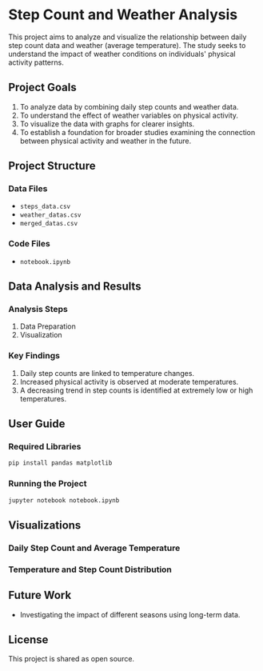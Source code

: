 
# Step Count and Weather Analysis

This project aims to analyze and visualize the relationship between daily step count data and weather (average temperature). The study seeks to understand the impact of weather conditions on individuals' physical activity patterns.

## Project Goals

1. To analyze data by combining daily step counts and weather data.
2. To understand the effect of weather variables on physical activity.
3. To visualize the data with graphs for clearer insights.
4. To establish a foundation for broader studies examining the connection between physical activity and weather in the future.

## Project Structure

### Data Files

- `steps_data.csv`
- `weather_datas.csv`
- `merged_datas.csv`

### Code Files

- `notebook.ipynb`

## Data Analysis and Results

### Analysis Steps

1. Data Preparation
2. Visualization

### Key Findings

1. Daily step counts are linked to temperature changes.
2. Increased physical activity is observed at moderate temperatures.
3. A decreasing trend in step counts is identified at extremely low or high temperatures.

## User Guide

### Required Libraries

```bash
pip install pandas matplotlib
```

### Running the Project

```bash
jupyter notebook notebook.ipynb
```

## Visualizations

### Daily Step Count and Average Temperature

### Temperature and Step Count Distribution

## Future Work

- Investigating the impact of different seasons using long-term data.

## License

This project is shared as open source.
